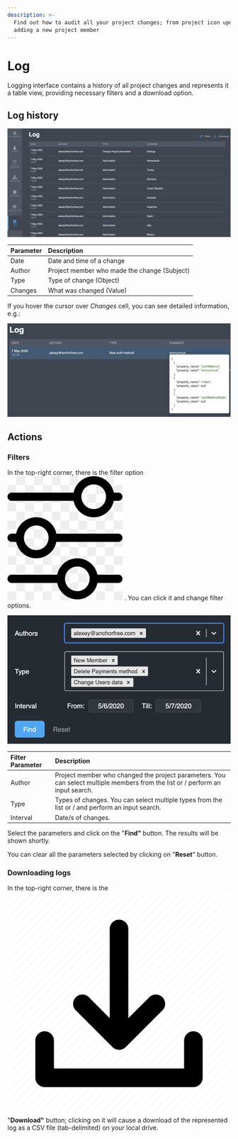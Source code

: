 ```yaml
---
description: >-
  Find out how to audit all your project changes; from project icon update to
  adding a new project member
---
```


# Log

Logging interface contains a history of all project changes and represents it a table view, providing necessary filters and a download option.

## Log history

![Log page](../.gitbook/assets/logs.png)

| Parameter | Description |
| :--- | :--- |
| Date | Date and time of a change |
| Author | Project member who made the change \(Subject\) |
| Type | Type of change \(Object\) |
| Changes | What was changed \(Value\) |

If you hover the cursor over _Changes_ cell, you can see detailed information, e.g.:

![Example of log entry](../.gitbook/assets/log_sample.png)

## Actions

### Filters

In the top-right corner, there is the filter option ![](../.gitbook/assets/filtr_icon.jpg) . You can click it and change filter options.

![Log page filters](../.gitbook/assets/logs_filtr.png)

| Filter Parameter | Description |
| :--- | :--- |
| Author | Project member who changed the project parameters. You can select multiple members from the list or / perform an input search. |
| Type | Types of changes. You can select multiple types from the list or / and perform an input search. |
| Interval | Date/s of changes. |

Select the parameters and click on the "**Find"** button. The results will be shown shortly.

You can clear all the parameters selected by clicking on "**Reset**" button.

### Downloading logs

In the top-right corner, there is the ![](../.gitbook/assets/download_icon.webp) "**Download"** button; clicking on it will cause a download of the represented log as a CSV file \(tab-delimited\) on your local drive.

